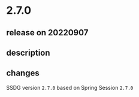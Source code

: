 # 2.7.0

## release on 20220907

## description

## changes

SSDG version <code>2.7.0</code> based on Spring Session <code>2.7.0</code>

